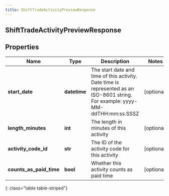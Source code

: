 ```yaml
---
title: ShiftTradeActivityPreviewResponse
---
```

## ShiftTradeActivityPreviewResponse

## Properties

|Name | Type | Description | Notes|
|------------ | ------------- | ------------- | -------------|
| **start_date** | **datetime** | The start date and time of this activity. Date time is represented as an ISO-8601 string. For example: yyyy-MM-ddTHH:mm:ss.SSSZ | [optional] |
| **length_minutes** | **int** | The length in minutes of this activity | [optional] |
| **activity_code_id** | **str** | The ID of the activity code for this activity | [optional] |
| **counts_as_paid_time** | **bool** | Whether this activity counts as paid time | [optional] |
{: class="table table-striped"}


